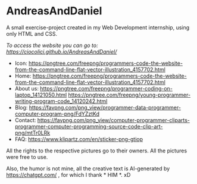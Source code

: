 # AndreasAndDaniel
A small exercise-project created in my Web Development internship, using only HTML and CSS.

*To access the website you can go to: https://ciocolici.github.io/AndreasAndDaniel/* 


- Icon:
  https://pngtree.com/freepng/programmers-code-the-website-from-the-command-line-flat-vector-illustration_4157702.html
- Home:
  https://pngtree.com/freepng/programmers-code-the-website-from-the-command-line-flat-vector-illustration_4157702.html
- About us:
  https://pngtree.com/freepng/programmer-coding-on-laptop_14121050.html
  https://pngtree.com/freepng/young-programmer-writing-program-code_14120242.html
- Blog:
  https://favpng.com/png_view/programmer-data-programmer-computer-program-png/FdYZztKd
- Contact:
  https://favpng.com/png_view/computer-programmer-cliparts-programmer-computer-programming-source-code-clip-art-png/mtTr0LRk
- FAQ:
  https://www.klipartz.com/en/sticker-png-gtiop
  

All the rights to the respective pictures go to their owners. All the pictures were free to use.

Also, the humor is not mine, all the creative text is AI-generated by https://chatgpt.com/ , for which I thank * HIM *. xD
